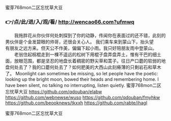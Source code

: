 
蜜芽768mon二区忘忧草大豆




### 👉/点/此/进/入/观/看/ http://wencao66.com?ufmwq




　　我拖胖花从你伙伴何处刺探到了你的动静，传闻你在表面过的还不错，此刻的男伙伴是个金发碧眼的帅哥，还很会关心人。
我们乘车来到蒙山下，抬头望　　有朋友之远方来。但天公不作美，偏偏下起小雨。我只好陪朋友雨中登蒙山。
　　老翁住起柺棍走到一棵不遥远的松树下用棍子盘弄盘弄土，惟有干巴的细土面，放眼范围，都是坚忍的地盘长着稠密的野尖草和蒿子。往日产口蘑的软弱的地盘何处去了？我的口蘑何处去了？如何肥美的大西山此刻瘠薄的只剩岩石和草木了。
Moonlight can sometimes be missing, so let people have the poetic: looking up the bright moon, bowed their heads and remembering home.
I have been silent, no talking no interrupting, listen quietly.
蜜芽768mon二区忘忧草大豆 https://github.com/qdouban/elabw
https://github.com/webnewse/wuso
https://github.com/qdouban/fmyhkw
https://github.com/beooknews/tkxxh
https://github.com/rabte/ihagl





蜜芽768mon二区忘忧草大豆
